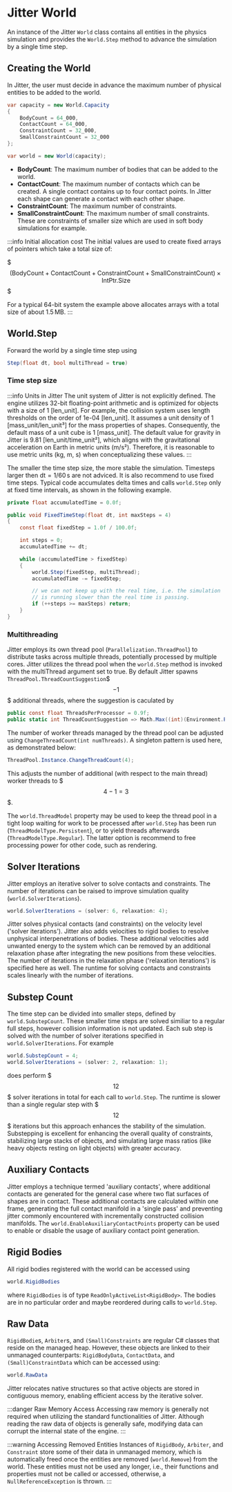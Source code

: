 # Jitter World

An instance of the Jitter `World` class contains all entities in the physics simulation and provides the `World.Step` method to advance the simulation by a single time step.

## Creating the World

In Jitter, the user must decide in advance the maximum number of physical entities to be added to the world.

```cs
var capacity = new World.Capacity
{
    BodyCount = 64_000,
    ContactCount = 64_000,
    ConstraintCount = 32_000,
    SmallConstraintCount = 32_000
};

var world = new World(capacity);
```

- **BodyCount**: The maximum number of bodies that can be added to the world.
- **ContactCount**: The maximum number of contacts which can be created. A single contact contains up to four contact points. In Jitter each
shape can generate a contact with each other shape.
- **ConstraintCount**: The maximum number of constraints.
- **SmallConstraintCount**: The maximum number of small constraints. These are constraints of smaller size which are used in soft body simulations for example.

:::info Initial allocation cost
The initial values are used to create fixed arrays of pointers which take a total size of:

$$$
\left(\mathrm{BodyCount}+\mathrm{ContactCount}+\mathrm{ConstraintCount}+\mathrm{SmallConstraintCount}\right)\times{}\mathrm{IntPtr.Size}
$$$

For a typical 64-bit system the example above allocates arrays with a total size of about $1.5\,\mathrm{MB}$.
:::

## World.Step

Forward the world by a single time step using

```cs
Step(float dt, bool multiThread = true)
```

### Time step size

:::info Units in Jitter
The unit system of Jitter is not explicitly defined.
The engine utilizes 32-bit floating-point arithmetic and is optimized for objects with a size of 1 [len_unit].
For example, the collision system uses length thresholds on the order of 1e-04 [len_unit].
It assumes a unit density of 1 [mass_unit/len_unit³] for the mass properties of shapes.
Consequently, the default mass of a unit cube is 1 [mass_unit].
The default value for gravity in Jitter is 9.81 [len_unit/time_unit²], which aligns with the gravitational acceleration on Earth in metric units (m/s²).
Therefore, it is reasonable to use metric units (kg, m, s) when conceptualizing these values.
:::

The smaller the time step size, the more stable the simulation.
Timesteps larger then $\mathrm{dt}=1/60\,\mathrm{s}$ are not adviced.
It is also recommend to use fixed time steps.
Typical code accumulates delta times and calls `world.Step` only at fixed time intervals, as shown in the following example.

```cs
private float accumulatedTime = 0.0f;

public void FixedTimeStep(float dt, int maxSteps = 4)
{
    const float fixedStep = 1.0f / 100.0f;

    int steps = 0;
    accumulatedTime += dt;

    while (accumulatedTime > fixedStep)
    {
        world.Step(fixedStep, multiThread);
        accumulatedTime -= fixedStep;

        // we can not keep up with the real time, i.e. the simulation
        // is running slower than the real time is passing.
        if (++steps >= maxSteps) return;
    }
}
```

### Multithreading

Jitter employs its own thread pool (`Parallelization.ThreadPool`) to distribute tasks across multiple threads, potentially processed by multiple cores.
Jitter utilizes the thread pool when the `world.Step` method is invoked with the multiThread argument set to true.
By default Jitter spawns `ThreadPool.ThreadCountSuggestion`$$$-1$$$ additional threads, where the suggestion is caculated by

```cs
public const float ThreadsPerProcessor = 0.9f;
public static int ThreadCountSuggestion => Math.Max((int)(Environment.ProcessorCount * ThreadsPerProcessor), 1);
```

The number of worker threads managed by the thread pool can be adjusted using `ChangeThreadCount(int numThreads)`.
A singleton pattern is used here, as demonstrated below:

```cs
ThreadPool.Instance.ChangeThreadCount(4);
```

This adjusts the number of additional (with respect to the main thread) worker threads to $$$4-1=3$$$.

The `world.ThreadModel` property may be used to keep the thread pool in a tight loop waiting for work to be processed after `world.Step` has been run (`ThreadModelType.Persistent`), or to yield threads afterwards (`ThreadModelType.Regular`).
The latter option is recommend to free processing power for other code, such as rendering.

## Solver Iterations

Jitter employs an iterative solver to solve contacts and constraints.
The number of iterations can be raised to improve simulation quality (`world.SolverIterations`).

```cs
world.SolverIterations = (solver: 6, relaxation: 4);
```

Jitter solves physical contacts (and constraints) on the velocity level ('solver iterations').
Jitter also adds velocities to rigid bodies to resolve unphysical interpenetrations of bodies.
These additional velocities add unwanted energy to the system which can be removed by an additional relaxation phase after integrating the new positions from these velocities.
The number of iterations in the relaxation phase ('relaxation iterations') is specified here as well.
The runtime for solving contacts and constraints scales linearly with the number of iterations.

## Substep Count

The time step can be divided into smaller steps, defined by `world.SubstepCount`.
These smaller time steps are solved similiar to a regular full steps, however collision information is not updated.
Each sub step is solved with the number of solver iterations specified in `world.SolverIterations`.
For example

```cs
world.SubstepCount = 4;
world.SolverIterations = (solver: 2, relaxation: 1);
```

does perform $$$12$$$ solver iterations in total for each call to `world.Step`.
The runtime is slower than a single regular step with $$$12$$$ iterations but this approach enhances the stability of the simulation.
Substepping is excellent for enhancing the overall quality of constraints, stabilizing large stacks of objects, and simulating large mass ratios (like heavy objects resting on light objects) with greater accuracy.

## Auxiliary Contacts

Jitter employs a technique termed 'auxiliary contacts', where additional contacts are generated for the general case where two flat surfaces of shapes are in contact.
These additional contacts are calculated within one frame, generating the full contact manifold in a 'single pass' and preventing jitter commonly encountered with incrementally constructed collision manifolds.
The `world.EnableAuxiliaryContactPoints` property can be used to enable or disable the usage of auxiliary contact point generation.

## Rigid Bodies

All rigid bodies registered with the world can be accessed using

```cs
world.RigidBodies
```

where `RigidBodies` is of type `ReadOnlyActiveList<RigidBody>`.
The bodies are in no particular order and maybe reordered during calls to `world.Step`.

## Raw Data

`RigidBodie`s, `Arbiter`s, and `(Small)Constraints` are regular C# classes that reside on the managed heap.
However, these objects are linked to their unmanaged counterparts: `RigidBodyData`, `ContactData`, and `(Small)ConstraintData` which can be accessed using:

```cs
world.RawData
```

Jitter relocates native structures so that active objects are stored in contiguous memory, enabling efficient access by the iterative solver.

:::danger Raw Memory Access
Accessing raw memory is generally not required when utilizing the standard functionalities of Jitter.
Although reading the raw data of objects is generally safe, modifying data can corrupt the internal state of the engine.
:::

:::warning Accessing Removed Entities
Instances of `RigidBody`, `Arbiter`, and `Constraint` store some of their data in unmanaged memory, which is automatically freed once the entities are removed (`world.Remove`) from the world.
These entities must not be used any longer, i.e., their functions and properties must not be called or accessed, otherwise, a `NullReferenceException` is thrown.
:::

